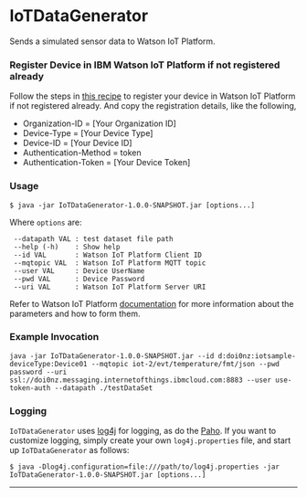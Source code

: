 # IoTDataGenerator

Sends a simulated sensor data to Watson IoT Platform.


### Register Device in IBM Watson IoT Platform if not registered already

Follow the steps in [this recipe](https://developer.ibm.com/recipes/tutorials/how-to-register-devices-in-ibm-iot-foundation/) to register your device in Watson IoT Platform if not registered already. And copy the registration details, like the following,

* Organization-ID = [Your Organization ID]
* Device-Type = [Your Device Type]
* Device-ID = [Your Device ID]
* Authentication-Method = token
* Authentication-Token = [Your Device Token]


### Usage

    $ java -jar IoTDataGenerator-1.0.0-SNAPSHOT.jar [options...]

Where `options` are:

     --datapath VAL : test dataset file path
     --help (-h)    : Show help
     --id VAL       : Watson IoT Platform Client ID
     --mqtopic VAL  : Watson IoT Platform MQTT topic
     --user VAL     : Device UserName
     --pwd VAL      : Device Password
     --uri VAL      : Watson IoT Platform Server URI

Refer to Watson IoT Platform [documentation](http://iotf.readthedocs.org/en/latest/devices/mqtt.html) for more information about the parameters and how to form them.

### Example Invocation

    java -jar IoTDataGenerator-1.0.0-SNAPSHOT.jar --id d:doi0nz:iotsample-deviceType:Device01 --mqtopic iot-2/evt/temperature/fmt/json --pwd password --uri ssl://doi0nz.messaging.internetofthings.ibmcloud.com:8883 --user use-token-auth --datapath ./testDataSet

### Logging
`IoTDataGenerator` uses [log4j](http://logging.apache.org/log4j/2.x/) for logging, as do the [Paho](http://www.eclipse.org/paho/). If you want to customize logging, simply create your own `log4j.properties` file, and start up `IoTDataGenerator` as follows:

    $ java -Dlog4j.configuration=file:///path/to/log4j.properties -jar IoTDataGenerator-1.0.0-SNAPSHOT.jar [options...]

----

